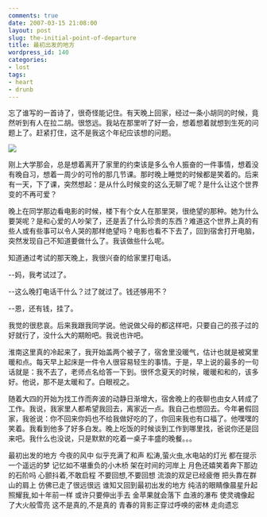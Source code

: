 ```yaml
---
comments: true
date: 2007-03-15 21:08:00
layout: post
slug: the-initial-point-of-departure
title: 最初出发的地方
wordpress_id: 140
categories:
- lost
tags:
- heart
- drunb
---
```


忘了谁写的一首诗了，很奇怪能记住。有天晚上回家，经过一条小胡同的时候，竟然听到有人在拉二胡。很悠远。我站在那里听了好一会，想着想着就想到生死的问题上了。赶紧打住，这不是我这个年纪应该想的问题。

![](http://dobila.info/wp-content/uploads/2010/07/memory.jpg)

刚上大学那会，总是想着离开了家里的约束该是多么令人振奋的一件事情，想着没有晚自习，想着一周少的可怜的那几节课。那时晚上睡觉的时候都是笑着的。后来有一天，下了课，突然想起：是从什么时候变的这么无聊了呢？是什么让这个世界变的不再可爱？



晚上在同学那边看电影的时候，楼下有个女人在那里哭，很绝望的那种。她为什么要哭呢？是和心爱的人吵架了，还是丢了什么珍贵的东西？难道这个世界上真的有些人或有些事可以令人哭的那样绝望吗？电影也看不下去了，回到宿舍打开电脑，突然发现自己不知道要做什么了。我该做些什么呢。

知道通过考试的那天晚上，我很兴奋的给家里打电话。

--妈，我考试过了。

--这么晚打电话干什么？过了就过了。钱还够用不？

--恩，还有钱，挂了。

我觉的很悲哀。后来我跟我同学说。他说做父母的都这样吧，只要自己的孩子过的好就行了，没什么大的期盼吧。我说也许吧。

淮南这里真的冷起来了，我开始盖两个被子了，宿舍里没暖气，估计也就是被窝里暖和点。每天早上起床是一件令人很容易轻生的事情。于是，早上说的最多的一句话就是：我不去了，老师点名给答一下到。很怀念夏天的时候，暖暖和和的，该多好。他说，那不是太暖和了。白眼视之。

随着大四的开始为找工作而奔波的动静日渐增大，宿舍晚上的夜聊也由女人转成了工作。我说，我家里人都希望我回去，离家近一点。我自己也想回去。今年暑假回家，我爸说：你不回来你妈也不给我做好吃的了，你回来我也有口福了。他嘿嘿的笑着。我看到他多了好多白发。晚上吃饭的时候谈到工作到哪里找，爸说你还是回来吧。我什么也没说，只是默默的吃着一桌子丰盛的晚餐。。。



> 
最初出发的地方
今夜的风中
似乎充满了和声
松涛,萤火虫,水电站的灯光
都在提示一个遥远的梦
记忆如不堪重负的小木桥
架在时间的河岸上
月色还嬉笑着奔下那边的石阶吗
心颤抖着,不敢启程
不要回想,不要回想
流浪的双足已经疲倦
把头靠在群山的肩上
仿佛已走了很远很远
谁知又回到最初出发的地方
纯洁的眼睛像晨星升起
照耀我,如十年前一样
或许只要伸出手去
金苹果就会落下
血液的瀑布
使灵魂像起了大火般雪亮
这不是真的,不是真的
青春的背影正穿过呼唤的密林
走向遗忘

